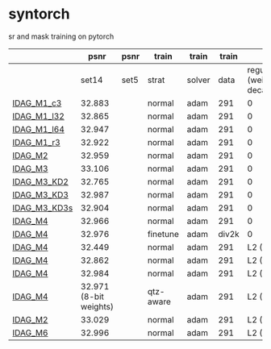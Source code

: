 # syntorch
 sr and mask training on pytorch
 
&nbsp; | psnr | psnr | train | train | train | train | params | params
--- | --- | --- | --- |--- |--- | --- | --- | ---
&nbsp; | set14 | set5 | strat | solver | data | regularization (weight decay) | torch | matlab
[IDAG_M1_c3](/model/IDAG_M1_c3.py) | 32.883 | &nbsp; | normal | adam | 291 | 0 | [GoogleDrive](https://drive.google.com/file/d/1mevsb5qidSimxufvIz2M7cgfpFL47Q0j/view?usp=sharing) | [GoogleDrive](https://drive.google.com/file/d/1-SE4qxzL3zyjnmWTv294dO6MEyDwBBEc/view?usp=sharing)
[IDAG_M1_l32](/model/IDAG_M1_l32.py) | 32.865 | &nbsp; | normal | adam | 291 | 0 | [GoogleDrive](https://drive.google.com/file/d/1T8w0E2JmJoJ34v6O7ZQk85AKXuVQs08Q/view?usp=sharing) | [GoogleDrive](https://drive.google.com/file/d/1BqGvbeM3kaiTj35TG1vKhxO-M_CV4Lq6/view?usp=sharing)
[IDAG_M1_l64](/model/IDAG_M1_l64.py) | 32.947 | &nbsp; | normal | adam | 291 | 0 | [GoogleDrive](https://drive.google.com/file/d/1L6FOSwsksjGjRG-JkhnGBiQ7QS9IHxUU/view?usp=sharing) | [GoogleDrive](https://drive.google.com/file/d/1jTTvo6IzTIaZmZX8tvvWSEzd0rlX9ZGk/view?usp=sharing)
[IDAG_M1_r3](/model/IDAG_M1_r3.py) | 32.922 | &nbsp; | normal | adam | 291 | 0 | [GoogleDrive](https://drive.google.com/file/d/1DA_6kBjEAlisBHMYLmkOEMgY9NIN7SNL/view?usp=sharing) | [GoogleDrive](https://drive.google.com/file/d/1QO47QAwFkorjLjkh-p96SdYokywmjgLs/view?usp=sharing)
[IDAG_M2](/model/IDAG_M2.py) | 32.959 | &nbsp; | normal | adam | 291 | 0 | [GoogleDrive](https://drive.google.com/file/d/16x3rLtHZxpBQfZiaaOsVdezFZkPGD5Jx/view?usp=sharing) | [GoogleDrive](https://drive.google.com/file/d/1Z2QOkTBj63ALipANezhjfJlcLZ8wQPyi/view?usp=sharing)
[IDAG_M3](/model/IDAG_M3.py) | 33.106 | &nbsp; | normal | adam | 291 | 0 | [GoogleDrive](https://drive.google.com/file/d/1Zp_S_BitcdZ79X5Vz9O1ZaG69M-8Env8/view?usp=sharing) | [GoogleDrive](https://drive.google.com/file/d/16jlFWgT5moxbGbz8H7-0PfqoLg15m4wT/view?usp=sharing)
[IDAG_M3_KD2](/model/IDAG_M3_KD2.py) | 32.765 | &nbsp; | normal | adam | 291 | 0 | [GoogleDrive](https://drive.google.com/file/d/1ESvXYT9_gbtkCwMr_Y9iNZN6_hOSc7mL/view?usp=sharing) | [GoogleDrive](https://drive.google.com/file/d/18CbRZ3jlvOeboUfBF6KgcJFafTdtkoLd/view?usp=sharing)
[IDAG_M3_KD3](/model/IDAG_M3_KD3.py) | 32.987 | &nbsp; | normal | adam | 291 | 0 | [GoogleDrive](https://drive.google.com/file/d/1u6fQrLigJa94nsnOrMzqYn1hfE4MmQvZ/view?usp=sharing) | [GoogleDrive](https://drive.google.com/file/d/1eXjQtl7sneyR0ozA7hlzy-kq4LLOIxDJ/view?usp=sharing)
[IDAG_M3_KD3s](/model/IDAG_M3_KD3s.py) | 32.904 | &nbsp; | normal | adam | 291 | 0 | [GoogleDrive](https://drive.google.com/file/d/1ez98qWkqc77CC5ZklRbGfX1XbzLyaJvs/view?usp=sharing) | [GoogleDrive](https://drive.google.com/file/d/1H6xdThBOfcW9wPC4Sgd5xfpzw1WoPFOT/view?usp=sharing)
[IDAG_M4](/model/IDAG_M4.py) | 32.966 | &nbsp; | normal | adam | 291 | 0 | [GoogleDrive](https://drive.google.com/file/d/1yd5fqAqqIFpdo2AznhI6aWGhgesqdT6e/view?usp=sharing) | [GoogleDrive](https://drive.google.com/file/d/1ZJs9OE9HZXdTG0o6DCen40UkRiUkgjYE/view?usp=sharing)
[IDAG_M4](/model/IDAG_M4.py) | 32.976 | &nbsp; | finetune | adam | div2k | 0 | - | -
[IDAG_M4](/model/IDAG_M4.py) | 32.449 | &nbsp; | normal | adam | 291 | L2 (1e-4) | - | -
[IDAG_M4](/model/IDAG_M4.py) | 32.862 | &nbsp; | normal | adam | 291 | L2 (1e-5) | - | -
[IDAG_M4](/model/IDAG_M4.py) | 32.984 | &nbsp; | normal | adam | 291 | L2 (1e-6) | [GoogleDrive](https://drive.google.com/file/d/1VGVIqmZuiOjbQ_W4XegzfRdLRchJeOH7/view?usp=sharing) | [GoogleDrive](https://drive.google.com/file/d/1KACqJ1pYr1B_nONHffftorx5znXp3zRr/view?usp=sharing)
[IDAG_M4](/model/IDAG_M4.py) | 32.971 (8-bit weights) | &nbsp; | qtz-aware | adam | 291 | L2 (1e-6) | [GoogleDrive](https://drive.google.com/file/d/1GvOI9WeA9QrG6sfrTIq4lR_xOLuzBKqt/view?usp=sharing) | [GoogleDrive](https://drive.google.com/file/d/1E6F0On5JdUBPb95kkvU6Tudm1gfaZeQy/view?usp=sharing)
[IDAG_M2](/model/IDAG_M2.py) | 33.029 | &nbsp; | normal | adam | 291 | L2 (1e-6) | [GoogleDrive](https://drive.google.com/file/d/1G8djcxq8ua1U5-axtMFI9qnA11TGW7P7/view?usp=sharing) | [GoogleDrive](https://drive.google.com/file/d/1yF7qjWd-wzTT2ox4cndmXOrkmphcjITU/view?usp=sharing)
[IDAG_M6](/model/IDAG_M6.py) | 32.996 | &nbsp; | normal | adam | 291 | L2 (1e-6) | [GoogleDrive](https://drive.google.com/file/d/1GQuCxUyy9l4uoW7O2O9WduQULksRjtIr/view?usp=sharing) | [GoogleDrive](https://drive.google.com/file/d/1msvYXfYfykCVgsXmHNoVQvxe7l-rDnIs/view?usp=sharing)

